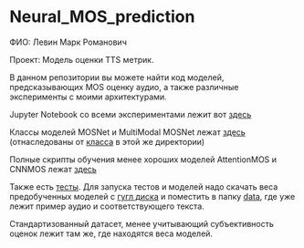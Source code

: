 # Neural_MOS_prediction

ФИО: Левин Марк Романович

Проект: Модель оценки TTS метрик.

В данном репозитории вы можете найти код моделей, предсказывающих MOS оценку аудио, а также различные эксперименты с моими архитектурами.

Jupyter Notebook со всеми экспериментами лежит вот [здесь](https://github.com/bananananacat/Neural_MOS_prediction/blob/main/MOSNET.ipynb)

Классы моделей MOSNet и MultiModal MOSNet лежат [здесь](https://github.com/bananananacat/Neural_MOS_prediction/blob/main/src/models/mosnet.py) (отнаследованы от [класса](https://github.com/bananananacat/Neural_MOS_prediction/blob/main/src/models/base_model.py) в этой же директории)

Полные скрипты обучения менее хороших моделей AttentionMOS и CNNMOS лежат [здесь](https://github.com/bananananacat/Neural_MOS_prediction/tree/main/src/other_models)

Также есть [тесты](https://github.com/bananananacat/Neural_MOS_prediction/blob/main/tests/test_models.py). Для запуска тестов и моделей надо скачать веса предобученных моделей с [гугл диска](https://drive.google.com/drive/folders/1iOhUhGE3fG4phKu73qhw7SV2s5fMIFAq) и поместить в папку [data](https://github.com/bananananacat/Neural_MOS_prediction/tree/main/tests/data), где уже лежит пример аудио и соответствующего текста.

Стандартизованный датасет, менее учитывающий субъективность оценок лежит там же, где находятся веса моделей.
